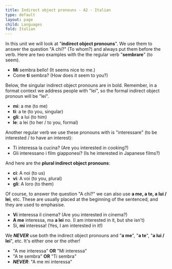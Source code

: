 ```yaml
---
title: Indirect object pronouns - A2 - Italian
type: default
layout: page
child: Languages
fold: Italian
---
```


In this unit we will look at "**indirect object pronouns**". We use them to
answer the question "A chi?" (To whom?) and always put them before the verb.
Here are two examples with the the regular verb "**sembrare**" (to seem).

- **Mi** sembra bello! (It seems nice to me.)
- Come **ti** sembra? (How does it seem to you?)

Below, the singular indirect object pronouns are in bold. Remember, in a format
context we address people with "lei", so the formal indirect object pronoun will
be "lei".

- **mi**: a me (to me)
- **ti**: a te (to you, singular)
- **gli**: a lui (to him)
- **le**: a lei (to her / to you, formal)

Another regular verb we use these pronouns with is "interessare" (to be
interested / to have an interest):

- Ti interessa la cucina? (Are you interested in cooking?)
- Gli interessano i film giapponesi? (Is he interested in Japanese films?)

And here are the **plural indirect object pronouns**:

- **ci**: A noi (to us)
- **vi**: A voi (to you, plural)
- **gli**: A loro (to them)

Of course, to answer the question "A chi?" we can also use **a me, a te, a lui /
lei**, etc. These are usually placed at the beginning of the sentenced, and they
are used to emphasise.

- **Vi** interessa il cinema? (Are you interested in cinema?)
- **A me** interessa, ma **a lei** no. (I am interested in it, but she isn't)
- Si, **mi** interessa! (Yes, I am interested in it!)

We ***NEVER*** use both the indirect object pronouns and "**a me**", "**a te**",
"**a lui / lei**", etc. It's either one or the other!

- "A me interessa" **OR** "Mi interessa"
- "A te sembra" **OR** "Ti sembra"
- ***NEVER***: "A me mi interessa"
